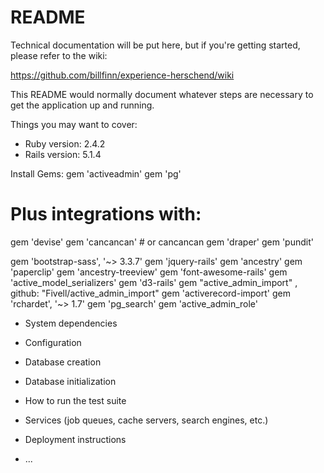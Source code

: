 # README

Technical documentation will be put here, but if you're getting started, please refer to the wiki:

https://github.com/billfinn/experience-herschend/wiki

This README would normally document whatever steps are necessary to get the
application up and running.

Things you may want to cover:

* Ruby version: 2.4.2
* Rails version: 5.1.4

Install Gems:
gem 'activeadmin'
gem 'pg'
# Plus integrations with:
gem 'devise'
gem 'cancancan' # or cancancan
gem 'draper'
gem 'pundit'


gem 'bootstrap-sass', '~> 3.3.7'
gem 'jquery-rails'
gem 'ancestry'
gem 'paperclip'
gem 'ancestry-treeview'
gem 'font-awesome-rails'
gem 'active_model_serializers'
gem 'd3-rails'
gem "active_admin_import" , github: "Fivell/active_admin_import"
gem 'activerecord-import'
gem 'rchardet', '~> 1.7'
gem 'pg_search'
gem 'active_admin_role'

* System dependencies

* Configuration

* Database creation

* Database initialization

* How to run the test suite

* Services (job queues, cache servers, search engines, etc.)

* Deployment instructions

* ...
